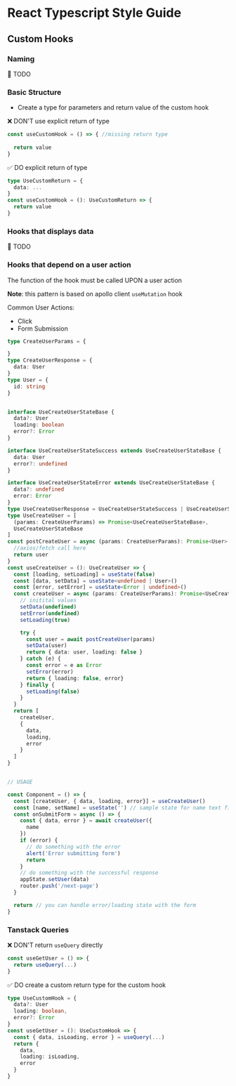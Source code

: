 # React Typescript Style Guide

## Custom Hooks

### Naming
:construction: TODO

### Basic Structure
- Create a type for parameters and return value of the custom hook

:x: DON'T use explicit return of type

```typescript
const useCustomHook = () => { //missing return type
  
  return value
}
```

:white_check_mark: DO explicit return of type
```typescript
type UseCustomReturn = {
  data: ...
}
const useCustomHook = (): UseCustomReturn => {
  return value
}
```
### Hooks that displays data


:construction: TODO


### Hooks that depend on a user action
The function of the hook must be called UPON a user action

**Note**: this pattern is based on apollo client `useMutation` hook

Common User Actions:
- Click
- Form Submission

```typescript
type CreateUserParams = {

}
type CreateUserResponse = {
  data: User
}
type User = {
  id: string
}


interface UseCreateUserStateBase {
  data?: User
  loading: boolean
  error?: Error
}

interface UseCreateUserStateSuccess extends UseCreateUserStateBase {
  data: User
  error?: undefined
}

interface UseCreateUserStateError extends UseCreateUserStateBase {
  data?: undefined
  error: Error
}
type UseCreateUserResponse = UseCreateUserStateSuccess | UseCreateUserStateError
type UseCreateUser = [
  (params: CreateUserParams) => Promise<UseCreateUserStateBase>,
  UseCreateUserStateBase
]
const postCreateUser = async (params: CreateUserParams): Promise<User> => { //notice the return of User type here
  //axios/fetch call here
  return user
}
const useCreateUser = (): UseCreateUser => {
  const [loading, setLoading] = useState(false)
  const [data, setData] = useState<undefined | User>()
  const [error, setError] = useState<Error | undefined>()
  const createUser = async (params: CreateUserParams): Promise<UseCreateUserResponse> => {
    // initital values
    setData(undefined)
    setError(undefined)
    setLoading(true)

    try {
      const user = await postCreateUser(params)
      setData(user)
      return { data: user, loading: false }
    } catch (e) {
      const error = e as Error
      setError(error)
      return { loading: false, error}
    } finally {
      setLoading(false)
    }
  }
  return [
    createUser,
    {
      data,
      loading,
      error
    }
  ]
}


// USAGE

const Component = () => {
  const [createUser, { data, loading, error}] = useCreateUser()
  const [name, setName] = useState('') // sample state for name text field
  const onSubmitForm = async () => {
    const { data, error } = await createUser({
      name
    })
    if (error) {
      // do something with the error
      alert('Error submitting form')
      return
    }
    // do something with the successful response
    appState.setUser(data)
    router.push('/next-page')
  }

  return // you can handle error/loading state with the form
}
```

### Tanstack Queries
:x: DON'T return `useQuery` directly
```typescript
const useGetUser = () => {
  return useQuery(...)
}
```

:white_check_mark: DO create a custom return type for the custom hook 

```typescript
type UseCustomHook = {
  data?: User
  loading: boolean,
  error?: Error
}
const useGetUser = (): UseCustomHook => {
  const { data, isLoading, error } = useQuery(...)
  return {
    data,
    loading: isLoading,
    error
  }
}
```
